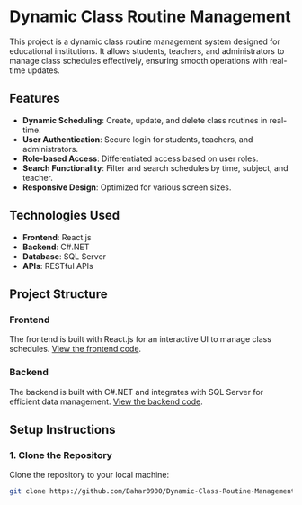 # Dynamic Class Routine Management

This project is a dynamic class routine management system designed for educational institutions. It allows students, teachers, and administrators to manage class schedules effectively, ensuring smooth operations with real-time updates.

## Features
- **Dynamic Scheduling**: Create, update, and delete class routines in real-time.
- **User Authentication**: Secure login for students, teachers, and administrators.
- **Role-based Access**: Differentiated access based on user roles.
- **Search Functionality**: Filter and search schedules by time, subject, and teacher.
- **Responsive Design**: Optimized for various screen sizes.

## Technologies Used
- **Frontend**: React.js
- **Backend**: C#.NET
- **Database**: SQL Server
- **APIs**: RESTful APIs

## Project Structure

### Frontend
The frontend is built with React.js for an interactive UI to manage class schedules. [View the frontend code](https://github.com/Bahar0900/Dynamic-Class-Routine-Management/tree/main/FrontEnd/class-routine-frontend).

### Backend
The backend is built with C#.NET and integrates with SQL Server for efficient data management. [View the backend code](https://github.com/Bahar0900/Dynamic-Class-Routine-Management/tree/main/Beckend/ClassRoutine).

## Setup Instructions

### 1. Clone the Repository
Clone the repository to your local machine:
```bash
git clone https://github.com/Bahar0900/Dynamic-Class-Routine-Management.git
